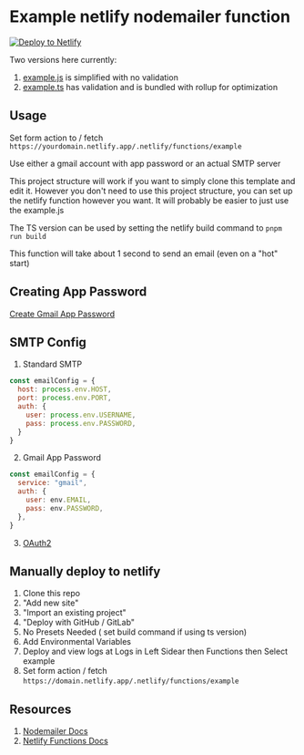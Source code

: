 # Example netlify nodemailer function

[![Deploy to Netlify](https://www.netlify.com/img/deploy/button.svg)](https://app.netlify.com/start/deploy?repository=https://github.com/OliverSpeir/nodemailer-netlify-example)

Two versions here currently: 

1. [example.js](/src/example.js) is simplified with no validation
2. [example.ts](/src/example.ts) has validation and is bundled with rollup for optimization 

## Usage

Set form action to / fetch `https://yourdomain.netlify.app/.netlify/functions/example`

Use either a gmail account with app password or an actual SMTP server

This project structure will work if you want to simply clone this template and edit it. However you don't need to use this project structure, you can set up the netlify function however you want. It will probably be easier to just use the example.js 

The TS version can be used by setting the netlify build command to `pnpm run build`

This function will take about 1 second to send an email (even on a "hot" start)

## Creating App Password

[Create Gmail App Password](https://security.google.com/settings/security/apppasswords)

## SMTP Config

1. Standard SMTP
```js
const emailConfig = {
  host: process.env.HOST,
  port: process.env.PORT,
  auth: {
    user: process.env.USERNAME,
    pass: process.env.PASSWORD,
  }
}
```
2. Gmail App Password
```js
const emailConfig = {
  service: "gmail",
  auth: {
    user: env.EMAIL,
    pass: env.PASSWORD,
  },
}
```
3. [OAuth2](https://nodemailer.com/smtp/oauth2/)

## Manually deploy to netlify

1. Clone this repo
2. "Add new site"
3. "Import an existing project"
4. "Deploy with GitHub / GitLab"
5. No Presets Needed ( set build command if using ts version)
6. Add Environmental Variables
7. Deploy and view logs at Logs in Left Sidear then Functions then Select example
8. Set form action / fetch `https://domain.netlify.app/.netlify/functions/example`


## Resources

1. [Nodemailer Docs](https://nodemailer.com/)
2. [Netlify Functions Docs](https://docs.netlify.com/functions/overview/)
